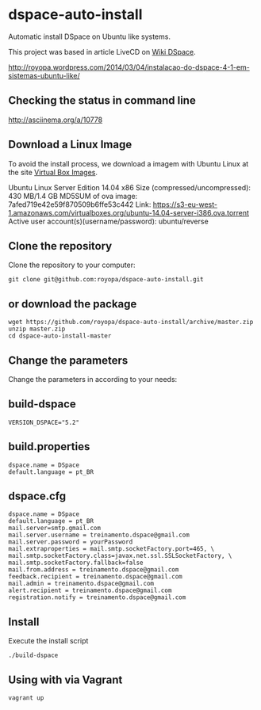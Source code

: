 dspace-auto-install
===================

Automatic install DSpace on Ubuntu like systems.

This project was based in article LiveCD on [Wiki DSpace].

http://royopa.wordpress.com/2014/03/04/instalacao-do-dspace-4-1-em-sistemas-ubuntu-like/

Checking the status in command line
-----------------------------------

http://asciinema.org/a/10778

Download a Linux Image
----------------------

To avoid the install process, we download a imagem with Ubuntu Linux at the site [Virtual Box Images].

Ubuntu Linux Server Edition 14.04 x86
Size (compressed/uncompressed): 430 MB/1.4 GB
MD5SUM of ova image: 7afed719e42e59f870509b6ffe53c442
Link: https://s3-eu-west-1.amazonaws.com/virtualboxes.org/ubuntu-14.04-server-i386.ova.torrent
Active user account(s)(username/password): ubuntu/reverse

Clone the repository
--------------------

Clone the repository to your computer:
```shell
git clone git@github.com:royopa/dspace-auto-install.git
```

or download the package
------------------------
```shell
wget https://github.com/royopa/dspace-auto-install/archive/master.zip
unzip master.zip
cd dspace-auto-install-master
```

Change the parameters
---------------------

Change the parameters in according to your needs:

build-dspace
------------

    VERSION_DSPACE="5.2"
    
build.properties
----------------

    dspace.name = DSpace
    default.language = pt_BR
    
dspace.cfg
----------

    dspace.name = DSpace
    default.language = pt_BR
    mail.server=smtp.gmail.com
    mail.server.username = treinamento.dspace@gmail.com
    mail.server.password = yourPassword
    mail.extraproperties = mail.smtp.socketFactory.port=465, \
    mail.smtp.socketFactory.class=javax.net.ssl.SSLSocketFactory, \
    mail.smtp.socketFactory.fallback=false
    mail.from.address = treinamento.dspace@gmail.com
    feedback.recipient = treinamento.dspace@gmail.com
    mail.admin = treinamento.dspace@gmail.com
    alert.recipient = treinamento.dspace@gmail.com
    registration.notify = treinamento.dspace@gmail.com
    
Install
-------
Execute the install script

```shell
./build-dspace
```

Using with via Vagrant
----------------------
```sh
vagrant up
```

[Virtual Box Images]:"http://www.osboxes.org/ubuntu/#builder-column-542409983f9f0"
[Wiki DSpace]:"https://wiki.duraspace.org/display/DSPACE/LiveCD"
[XUbuntu]:"http://downloads.sourceforge.net/virtualboximage/xubuntu_1204.7z"
